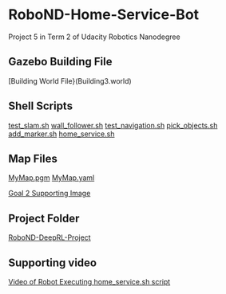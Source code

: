 # RoboND-Home-Service-Bot
Project 5 in Term 2 of Udacity Robotics Nanodegree

## Gazebo Building File
[Building World File}(Building3.world)

## Shell Scripts
[test_slam.sh](test_slam.sh)
[wall_follower.sh](wall_folloer.sh)
[test_navigation.sh](test_navigation.sh)
[pick_objects.sh](pick_objects.sh)
[add_marker.sh](add_marker.sh)
[home_service.sh](home_service.sh)



## Map Files
[MyMap.pgm](MyMap.pgm)
[MyMap.yaml](MyMap.yaml)



[Goal 2 Supporting Image](Goal%202%20Proof.jpeg)


## Project Folder

[RoboND-DeepRL-Project](RoboND-DeepRL-Project)

## Supporting video

[Video of Robot Executing home_service.sh script](https://youtu.be/YByu8FdO2Mc)
